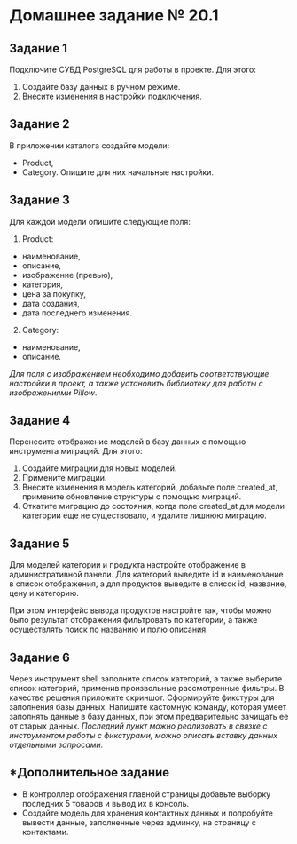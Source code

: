 # **Домашнее задание № 20.1**

## **Задание 1**
Подключите СУБД PostgreSQL для работы в проекте. Для этого:

1. Создайте базу данных в ручном режиме.
2. Внесите изменения в настройки подключения.

## **Задание 2**
В приложении каталога создайте модели:

- Product,
- Category.
Опишите для них начальные настройки.

## **Задание 3**
Для каждой модели опишите следующие поля:

1. Product:
- наименование,
- описание,
- изображение (превью),
- категория,
- цена за покупку,
- дата создания,
- дата последнего изменения. 

2. Category:
- наименование,
- описание.

_Для поля с изображением необходимо добавить соответствующие настройки в проект, а также установить библиотеку для работы с изображениями 
Pillow_.

## **Задание 4**
Перенесите отображение моделей в базу данных с помощью инструмента миграций. Для этого:

1. Создайте миграции для новых моделей.
2. Примените миграции.
3. Внесите изменения в модель категорий, добавьте поле created_at, примените обновление структуры с помощью миграций.
4. Откатите миграцию до состояния, когда поле created_at для модели категории еще не существовало, и удалите лишнюю миграцию.

## **Задание 5**
Для моделей категории и продукта настройте отображение в административной панели. Для категорий выведите id и наименование в список отображения, а для продуктов выведите в список id, название, цену и категорию.

При этом интерфейс вывода продуктов настройте так, чтобы можно было результат отображения фильтровать по категории, а также осуществлять поиск по названию и полю описания.

## **Задание 6**
Через инструмент shell заполните список категорий, а также выберите список категорий, применив произвольные рассмотренные фильтры. В качестве решения приложите скриншот.
Сформируйте фикстуры для заполнения базы данных.
Напишите кастомную команду, которая умеет заполнять данные в базу данных, при этом предварительно зачищать ее от старых данных.
_Последний пункт можно реализовать в связке с инструментом работы с фикстурами, можно описать вставку данных отдельными запросами._

## **\*Дополнительное задание**
- В контроллер отображения главной страницы добавьте выборку последних 5 товаров и вывод их в консоль.
- Создайте модель для хранения контактных данных и попробуйте вывести данные, заполненные через админку, на страницу с контактами.